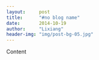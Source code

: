 ```yaml
---
layout:     post
title:      "#no blog name"
date:       2014-10-19
author:     "Lixiang"
header-img: "img/post-bg-05.jpg"
---
```


<p>Content</p>

